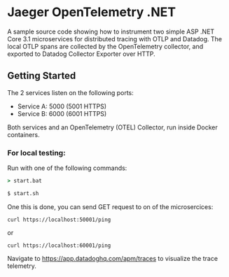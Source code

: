 # Jaeger OpenTelemetry .NET

A sample source code showing how to instrument two simple ASP .NET Core 3.1 microservices for distributed tracing with OTLP and Datadog. The local OTLP spans are collected by the OpenTelemetry collector, and exported to Datadog Collector Exporter over HTTP. 

## Getting Started

The 2 services listen on the following ports:

- Service A: 5000 (5001 HTTPS)
- Service B: 6000 (6001 HTTPS)

Both services and an OpenTelemetry (OTEL) Collector, run inside Docker containers.

### For local testing:

Run with one of the following commands:

```cmd
> start.bat
```

```bash
$ start.sh
```
One this is done, you can send GET request to on of the microsercices: 
```
curl https://localhost:50001/ping 
```
or 
```
curl https://localhost:60001/ping 
```

Navigate to https://app.datadoghq.com/apm/traces to visualize the trace telemetry.